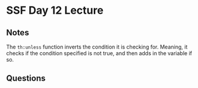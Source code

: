 # SSF Day 12 Lecture
## Notes
The `th:unless` function inverts the condition it is checking for. Meaning, it checks if the condition specified is not true, and then adds in the variable if so. 

## Questions

